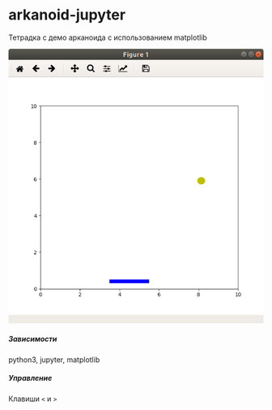 # arkanoid-jupyter

Тетрадка с демо арканоида с использованием matplotlib

![demo.png](images/demo.png)

##### Зависимости

python3, jupyter, matplotlib

##### Управление

Клавиши `<` и `>`